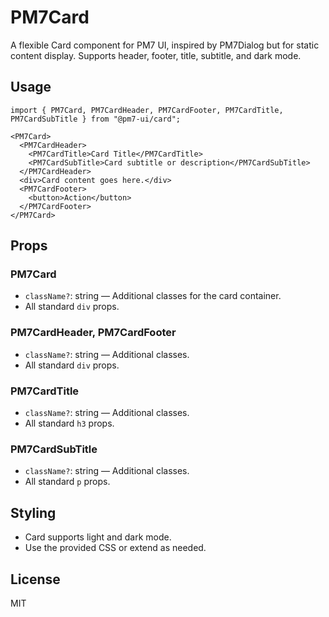# PM7Card

A flexible Card component for PM7 UI, inspired by PM7Dialog but for static content display. Supports header, footer, title, subtitle, and dark mode.

## Usage

```tsx
import { PM7Card, PM7CardHeader, PM7CardFooter, PM7CardTitle, PM7CardSubTitle } from "@pm7-ui/card";

<PM7Card>
  <PM7CardHeader>
    <PM7CardTitle>Card Title</PM7CardTitle>
    <PM7CardSubTitle>Card subtitle or description</PM7CardSubTitle>
  </PM7CardHeader>
  <div>Card content goes here.</div>
  <PM7CardFooter>
    <button>Action</button>
  </PM7CardFooter>
</PM7Card>
```

## Props

### PM7Card
- `className?`: string — Additional classes for the card container.
- All standard `div` props.

### PM7CardHeader, PM7CardFooter
- `className?`: string — Additional classes.
- All standard `div` props.

### PM7CardTitle
- `className?`: string — Additional classes.
- All standard `h3` props.

### PM7CardSubTitle
- `className?`: string — Additional classes.
- All standard `p` props.

## Styling

- Card supports light and dark mode.
- Use the provided CSS or extend as needed.

## License
MIT